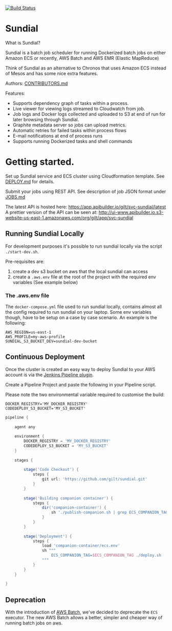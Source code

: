 [![Build Status](https://travis-ci.org/gilt/sundial.svg?branch=master)](https://travis-ci.org/gilt/sundial)

# Sundial

What is Sundial?

Sundial is a batch job scheduler for running Dockerized batch jobs on either Amazon ECS or recently, AWS Batch and AWS EMR (Elastic MapReduce)

Think of Sundial as an alternative to Chronos that uses Amazon ECS instead of Mesos and has some nice extra features.

Authors: [CONTRIBUTORS.md](CONTRIBUTORS.md)

Features:

  * Supports dependency graph of tasks within a process.
  * Live viewer for viewing logs streamed to Cloudwatch from job.
  * Job logs and Docker logs collected and uploaded to S3 at end of run for later browsing through Sundial.
  * Graphite metadata server so jobs can upload metrics.
  * Automatic retries for failed tasks within process flows
  * E-mail notifications at end of process runs
  * Supports running Dockerized tasks and shell commands

# Getting started.

Set up Sundial service and ECS cluster using Cloudformation template. See [DEPLOY.md](docs/DEPLOY.md) for details.

Submit your jobs using REST API. See description of job JSON format under [JOBS.md](docs/JOBS.md)

The latest API is hosted here: https://app.apibuilder.io/gilt/svc-sundial/latest
A prettier version of the API can be seen at: http://ui-www.apibuilder.io.s3-website-us-east-1.amazonaws.com/org/gilt/app/svc-sundial

## Running Sundial Locally

For development purposes it's possible to run sundial locally via the script `./start-dev.sh`.

Pre-requisites are:

1. create a dev s3 bucket on aws that the local sundial can access
2. create a `.aws.env` file at the root of the project with the required env variables (See example below)

### The .aws.env file

The `docker-compose.yml` file used to run sundial locally, contains almost all the config required to 
run sundial on your laptop. Some env variables though, have to be setup on a case by case scenario.
An example is the following:
```properties
AWS_REGION=us-east-1
AWS_PROFILE=my-aws-profile
SUNDIAL_S3_BUCKET_DEV=sundial-dev-bucket
```

## Continuous Deployment

Once the cluster is created an easy way to deploy Sundial to your AWS account is via the [Jenkins Pipeline plugin](https://jenkins.io/doc/book/pipeline/).

Create a Pipeline Project and paste the following in your Pipeline script.

Please note the two environmental variable required to customise the build:

```properties
DOCKER_REGISTRY='MY_DOCKER_REGISTRY'
CODEDEPLOY_S3_BUCKET='MY_S3_BUCKET'
```

```groovy
pipeline {
    
    agent any
    
    environment {
        DOCKER_REGISTRY = 'MY_DOCKER_REGISTRY'
        CODEDEPLOY_S3_BUCKET = 'MY_S3_BUCKET'
    }
    
    stages {
        
        stage('Code Checkout') {
            steps {
                git url: 'https://github.com/gilt/sundial.git'           
            }
        }
        
        stage('Building companion container') {
            steps {
                dir('companion-container') {
                    sh './publish-companion.sh | grep ECS_COMPANION_TAG > ecs.env' 
                }    
            }
        }
        
        stage('Deployment') {
            steps {
                load 'companion-container/ecs.env'
                sh """
                    ECS_COMPANION_TAG=$ECS_COMPANION_TAG ./deploy.sh
                """
            }
        }
    }
    
}
```

## Deprecation

With the introduction of [AWS Batch](https://aws.amazon.com/batch/), we've decided to deprecate the `ECS` executor. The new AWS Batch
allows a better, simpler and cheaper way of running batch jobs on aws.
